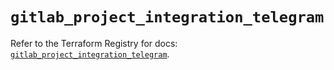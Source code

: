 # `gitlab_project_integration_telegram`

Refer to the Terraform Registry for docs: [`gitlab_project_integration_telegram`](https://registry.terraform.io/providers/gitlabhq/gitlab/18.5.0/docs/resources/project_integration_telegram).
